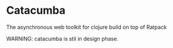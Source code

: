 # Catacumba #

The asynchronous web toolkit for clojure build on top of Ratpack

WARNING: catacumba is stil in design phase.
